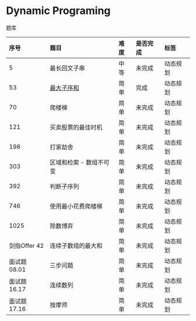 # Dynamic Programing

题库

|序号|题目|难度|是否完成|标签|
|:--|:--|:--|:--|:--|
|5|最长回文子串|中等|未完成|动态规划|
|53|[最大子序和](https://github.com/ALOP150/leetcode-go/blob/master/dp/maxSubArray/README.md)|简单|完成|动态规划|
|70|爬楼梯|简单|未完成|动态规划|
|121|买卖股票的最佳时机|简单|未完成|动态规划|
|198|打家劫舍|简单|未完成|动态规划|
|303|区域和检索 - 数组不可变  |简单|未完成|动态规划|
|392|判断子序列  |简单|未完成|动态规划|
|746|使用最小花费爬楼梯 |简单|未完成|动态规划|
|1025|除数博弈 |简单|未完成|动态规划|
|剑指Offer 42|连续子数组的最大和 |简单|未完成|动态规划|
|面试题 08.01|三步问题   |简单|未完成|动态规划|
|面试题 16.17|连续数列     |简单|未完成|动态规划|
|面试题 17.16|	按摩师     |简单|未完成|动态规划|